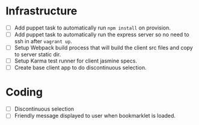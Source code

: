 Infrastructure
==============
- [ ] Add puppet task to automatically run `npm install` on provision.
- [ ] Add puppet task to automatically run the express server so no need to ssh in after `vagrant up`.
- [ ] Setup Webpack build process that will build the client src files and copy to server static dir.
- [ ] Setup Karma test runner for client jasmine specs.
- [ ] Create base client app to do discontinuous selection.

Coding
======
- [ ] Discontinuous selection
- [ ] Friendly message displayed to user when bookmarklet is loaded.
